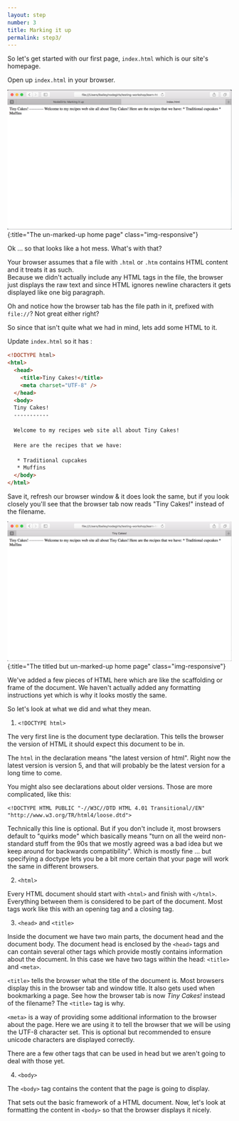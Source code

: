 ```yaml
---
layout: step
number: 3
title: Marking it up
permalink: step3/
---
```


So let's get started with our first page, `index.html` which is our site's homepage.

Open up `index.html` in your browser.

![The un-marked-up home page](../assets/browser-unformatted.png){:title="The un-marked-up home page" class="img-responsive"}

Ok ... so that looks like a hot mess. What's with that?

Your browser assumes that a file with `.html` or `.htm` contains HTML content and it treats it as such.  
Because we didn't actually include any HTML tags in the file, the browser just displays the raw text and since HTML ignores newline characters it gets displayed like one big paragraph.

Oh and notice how the browser tab has the file path in it, prefixed with `file://`?  Not great either right?

So since that isn't quite what we had in mind, lets add some HTML to it.


Update `index.html` so it has :

```html
<!DOCTYPE html>
<html>
  <head>
    <title>Tiny Cakes!</title>
    <meta charset="UTF-8" />
  </head>
  <body>
  Tiny Cakes!
  -----------

  Welcome to my recipes web site all about Tiny Cakes!

  Here are the recipes that we have:

   * Traditional cupcakes
   * Muffins
  </body>
</html>
```

Save it, refresh our browser window & it does look the same, but if you look closely you'll see that the browser tab now reads "Tiny Cakes!" instead of the filename.

![The titled but un-marked-up home page](../assets/browser-unformatted-title.png){:title="The titled but un-marked-up home page" class="img-responsive"}

We've added a few pieces of HTML here which are like the scaffolding or frame of the document.  We haven't actually added any formatting instructions yet which is why it looks mostly the same.

So let's look at what we did and what they mean.

1. `<!DOCTYPE html>`

The very first line is the document type declaration.  This tells the browser the version of HTML it should expect this document to be in.

The `html` in the declaration means "the latest version of html". Right now the latest version is version 5, and that will probably be the latest version for a long time to come.

You might also see declarations about older versions. Those are more complicated, like this:

```
<!DOCTYPE HTML PUBLIC "-//W3C//DTD HTML 4.01 Transitional//EN" "http://www.w3.org/TR/html4/loose.dtd">
```

Technically this line is optional.  But if you don't include it, most browsers default to "quirks mode" which basically means "turn on all the weird non-standard stuff from the 90s that we mostly agreed was a bad idea but we keep around for backwards compatibility". Which is mostly fine ... but specifying a doctype lets you be a bit more certain that your page will work the same in different browsers.

2. `<html>`

Every HTML document should start with `<html>` and finish with `</html>`.  Everything between them is considered to be part of the document.  Most tags work like this with an opening tag and a closing tag.

3. `<head>` and `<title>`

Inside the document we have two main parts, the document head and the document body.  The document head is enclosed by the `<head>` tags and can contain several other tags which provide mostly contains information about the document.  In this case we have two tags within the head: `<title>` and `<meta>`.

`<title>` tells the browser what the title of the document is.  Most browsers display this in the browser tab and window title. It also gets used when bookmarking a page.  See how the browser tab is now _Tiny Cakes!_ instead of the filename? The `<title>` tag is why.

`<meta>` is a way of providing some additional information to the browser about the page.  Here we are using it to tell the browser that we will be using the UTF-8 character set.  This is optional but recommended to ensure unicode characters are displayed correctly.

There are a few other tags that can be used in head but we aren't going to deal with those yet.

4. `<body>`

The `<body>` tag contains the content that the page is going to display.

That sets out the basic framework of a HTML document. Now, let's look at formatting the content in `<body>` so that the browser displays it nicely.
